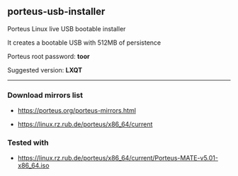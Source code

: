 ## porteus-usb-installer

Porteus Linux live USB bootable installer

It creates a bootable USB with 512MB of persistence

Porteus root password: **toor**

Suggested version: **LXQT**

---

### Download mirrors list

- https://porteus.org/porteus-mirrors.html

- https://linux.rz.rub.de/porteus/x86_64/current

### Tested with

- https://linux.rz.rub.de/porteus/x86_64/current/Porteus-MATE-v5.01-x86_64.iso
